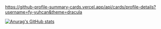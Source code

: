 
https://github-profile-summary-cards.vercel.app/api/cards/profile-details?username=fy-yuhcan&theme=dracula

[![Anurag's GitHub stats](https://github-readme-stats.vercel.app/api?username=fy-yuhcan)](https://github.com/anuraghazra/github-readme-stats)
